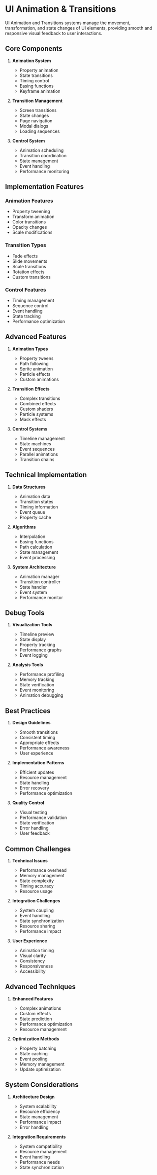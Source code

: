 # UI Animation & Transitions

UI Animation and Transitions systems manage the movement, transformation, and state changes of UI elements, providing smooth and responsive visual feedback to user interactions.

## Core Components

1. **Animation System**
   - Property animation
   - State transitions
   - Timing control
   - Easing functions
   - Keyframe animation

2. **Transition Management**
   - Screen transitions
   - State changes
   - Page navigation
   - Modal dialogs
   - Loading sequences

3. **Control System**
   - Animation scheduling
   - Transition coordination
   - State management
   - Event handling
   - Performance monitoring

## Implementation Features

### Animation Features
- Property tweening
- Transform animation
- Color transitions
- Opacity changes
- Scale modifications

### Transition Types
- Fade effects
- Slide movements
- Scale transitions
- Rotation effects
- Custom transitions

### Control Features
- Timing management
- Sequence control
- Event handling
- State tracking
- Performance optimization

## Advanced Features

1. **Animation Types**
   - Property tweens
   - Path following
   - Sprite animation
   - Particle effects
   - Custom animations

2. **Transition Effects**
   - Complex transitions
   - Combined effects
   - Custom shaders
   - Particle systems
   - Mask effects

3. **Control Systems**
   - Timeline management
   - State machines
   - Event sequences
   - Parallel animations
   - Transition chains

## Technical Implementation

1. **Data Structures**
   - Animation data
   - Transition states
   - Timing information
   - Event queue
   - Property cache

2. **Algorithms**
   - Interpolation
   - Easing functions
   - Path calculation
   - State management
   - Event processing

3. **System Architecture**
   - Animation manager
   - Transition controller
   - State handler
   - Event system
   - Performance monitor

## Debug Tools

1. **Visualization Tools**
   - Timeline preview
   - State display
   - Property tracking
   - Performance graphs
   - Event logging

2. **Analysis Tools**
   - Performance profiling
   - Memory tracking
   - State verification
   - Event monitoring
   - Animation debugging

## Best Practices

1. **Design Guidelines**
   - Smooth transitions
   - Consistent timing
   - Appropriate effects
   - Performance awareness
   - User experience

2. **Implementation Patterns**
   - Efficient updates
   - Resource management
   - State handling
   - Error recovery
   - Performance optimization

3. **Quality Control**
   - Visual testing
   - Performance validation
   - State verification
   - Error handling
   - User feedback

## Common Challenges

1. **Technical Issues**
   - Performance overhead
   - Memory management
   - State complexity
   - Timing accuracy
   - Resource usage

2. **Integration Challenges**
   - System coupling
   - Event handling
   - State synchronization
   - Resource sharing
   - Performance impact

3. **User Experience**
   - Animation timing
   - Visual clarity
   - Consistency
   - Responsiveness
   - Accessibility

## Advanced Techniques

1. **Enhanced Features**
   - Complex animations
   - Custom effects
   - State prediction
   - Performance optimization
   - Resource management

2. **Optimization Methods**
   - Property batching
   - State caching
   - Event pooling
   - Memory management
   - Update optimization

## System Considerations

1. **Architecture Design**
   - System scalability
   - Resource efficiency
   - State management
   - Performance impact
   - Error handling

2. **Integration Requirements**
   - System compatibility
   - Resource management
   - Event handling
   - Performance needs
   - State synchronization
